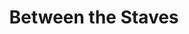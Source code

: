 ---
abv: 6.2%
alt:
availability: Keg
bitterness: 
description: A barrel fermented Saison re-fermented with raspberries and blackberries. It has a slight tartness and is heavy on the fruit.
gravity: 
hops: 
ibu: 8
img: between-the-staves.jpg
layout: beer
malt: 
modal-id: between-the-staves
title: Between the Staves
on-tap: yup
sourness: 
style: Raspberry/Blackberry Saison
---